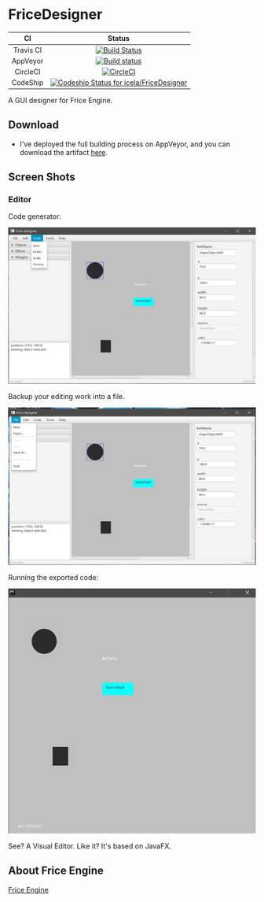# FriceDesigner

CI|Status
:---:|:---:
Travis CI|[![Build Status](https://travis-ci.org/icela/FriceDesigner.svg?branch=master)](https://travis-ci.org/icela/FriceDesigner)
AppVeyor|[![Build status](https://ci.appveyor.com/api/projects/status/qbkbo8o59837nbbn/branch/master?svg=true)](https://ci.appveyor.com/project/ice1000/fricedesigner/branch/master)
CircleCI|[![CircleCI](https://circleci.com/gh/icela/FriceDesigner.svg?style=svg)](https://circleci.com/gh/icela/FriceDesigner)
CodeShip|[![Codeship Status for icela/FriceDesigner](https://app.codeship.com/projects/b0e917b0-61fa-0135-d48c-76c7a8899292/status?branch=master)](https://app.codeship.com/projects/239721)

A GUI designer for Frice Engine.

## Download

+ I've deployed the full building process on AppVeyor, and you can download the
artifact [here](https://ci.appveyor.com/project/ice1000/fricedesigner/branch/master/artifacts).

## Screen Shots

### Editor

Code generator:

![](./art/01.png)<br/>

Backup your editing work into a file.

![](./art/02.png)<br/>

Running the exported code:

![](./art/03.png)<br/>

See? A Visual Editor. Like it? It's based on JavaFX.

## About Frice Engine

[Frice Engine](https://github.com/icela/FriceEngine)
